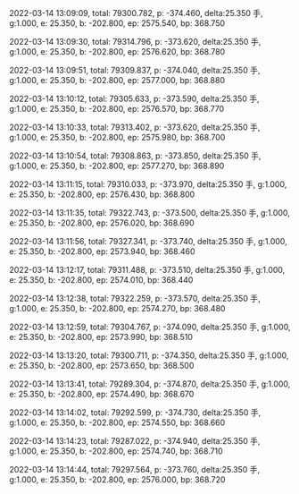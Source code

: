 2022-03-14 13:09:09, total: 79300.782, p: -374.460, delta:25.350 手, g:1.000, e: 25.350, b: -202.800, ep: 2575.540, bp: 368.750

2022-03-14 13:09:30, total: 79314.796, p: -373.620, delta:25.350 手, g:1.000, e: 25.350, b: -202.800, ep: 2576.620, bp: 368.780

2022-03-14 13:09:51, total: 79309.837, p: -374.040, delta:25.350 手, g:1.000, e: 25.350, b: -202.800, ep: 2577.000, bp: 368.880

2022-03-14 13:10:12, total: 79305.633, p: -373.590, delta:25.350 手, g:1.000, e: 25.350, b: -202.800, ep: 2576.570, bp: 368.770

2022-03-14 13:10:33, total: 79313.402, p: -373.620, delta:25.350 手, g:1.000, e: 25.350, b: -202.800, ep: 2575.980, bp: 368.700

2022-03-14 13:10:54, total: 79308.863, p: -373.850, delta:25.350 手, g:1.000, e: 25.350, b: -202.800, ep: 2577.270, bp: 368.890

2022-03-14 13:11:15, total: 79310.033, p: -373.970, delta:25.350 手, g:1.000, e: 25.350, b: -202.800, ep: 2576.430, bp: 368.800

2022-03-14 13:11:35, total: 79322.743, p: -373.500, delta:25.350 手, g:1.000, e: 25.350, b: -202.800, ep: 2576.020, bp: 368.690

2022-03-14 13:11:56, total: 79327.341, p: -373.740, delta:25.350 手, g:1.000, e: 25.350, b: -202.800, ep: 2573.940, bp: 368.460

2022-03-14 13:12:17, total: 79311.488, p: -373.510, delta:25.350 手, g:1.000, e: 25.350, b: -202.800, ep: 2574.010, bp: 368.440

2022-03-14 13:12:38, total: 79322.259, p: -373.570, delta:25.350 手, g:1.000, e: 25.350, b: -202.800, ep: 2574.270, bp: 368.480

2022-03-14 13:12:59, total: 79304.767, p: -374.090, delta:25.350 手, g:1.000, e: 25.350, b: -202.800, ep: 2573.990, bp: 368.510

2022-03-14 13:13:20, total: 79300.711, p: -374.350, delta:25.350 手, g:1.000, e: 25.350, b: -202.800, ep: 2573.650, bp: 368.500

2022-03-14 13:13:41, total: 79289.304, p: -374.870, delta:25.350 手, g:1.000, e: 25.350, b: -202.800, ep: 2574.490, bp: 368.670

2022-03-14 13:14:02, total: 79292.599, p: -374.730, delta:25.350 手, g:1.000, e: 25.350, b: -202.800, ep: 2574.550, bp: 368.660

2022-03-14 13:14:23, total: 79287.022, p: -374.940, delta:25.350 手, g:1.000, e: 25.350, b: -202.800, ep: 2574.740, bp: 368.710

2022-03-14 13:14:44, total: 79297.564, p: -373.760, delta:25.350 手, g:1.000, e: 25.350, b: -202.800, ep: 2576.000, bp: 368.720